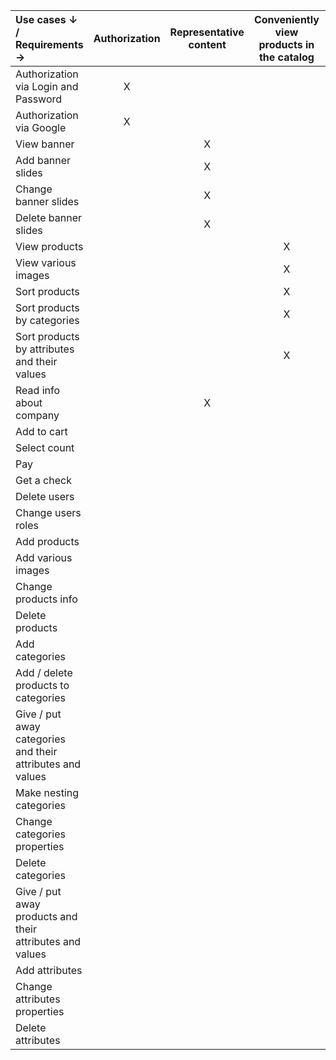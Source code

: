 | **Use cases ↓ / Requirements →** | Authorization | Representative content | Conveniently view products in the catalog | Buy products | Manage users | Manage products | Manage categories | Manage product properties |
|:---------------------------------|:--------------:|:----------------------:|:------------------------------------------:|:-------------:|:-------------:|:----------------:|:------------------:|:--------------------------:|
| Authorization via Login and Password | X |  |  |  |  |  |  |  |
| Authorization via Google | X |  |  |  |  |  |  |  |
| View banner |  | X |  |  |  |  |  |  |
| Add banner slides |  | X |  |  |  |  |  |  |
| Change banner slides |  | X |  |  |  |  |  |  |
| Delete banner slides |  | X |  |  |  |  |  |  |
| View products |  |  | X |  |  |  |  |  |
| View various images |  |  | X |  |  |  |  |  |
| Sort products |  |  | X |  |  |  |  |  |
| Sort products by categories |  |  | X |  |  |  |  |  |
| Sort products by attributes and their values |  |  | X |  |  |  |  |  |
| Read info about company |  | X |  |  |  |  |  |  |
| Add to cart |  |  |  | X |  |  |  |  |
| Select count |  |  |  | X |  |  |  |  |
| Pay |  |  |  | X |  |  |  |  |
| Get a check |  |  |  | X |  |  |  |  |
| Delete users |  |  |  |  | X |  |  |  |
| Change users roles |  |  |  |  | X |  |  |  |
| Add products |  |  |  |  |  | X |  |  |
| Add various images |  |  |  |  |  | X |  |  |
| Change products info |  |  |  |  |  | X |  |  |
| Delete products |  |  |  |  |  | X |  |  |
| Add categories |  |  |  |  |  |  | X |  |
| Add / delete products to categories |  |  |  |  |  |  | X | X |
| Give / put away categories and their attributes and values |  |  |  |  |  |  | X | X |
| Make nesting categories |  |  |  |  |  |  | X |  |
| Change categories properties |  |  |  |  |  |  | X |  |
| Delete categories |  |  |  |  |  |  | X |  |
| Give / put away products and their attributes and values |  |  |  |  |  |  |  | X |
| Add attributes |  |  |  |  |  |  |  | X |
| Change attributes properties |  |  |  |  |  |  |  | X |
| Delete attributes |  |  |  |  |  |  |  | X |
